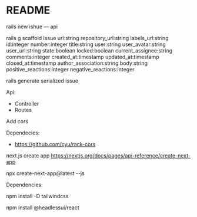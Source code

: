# README

rails new ishue — api     

rails g scaffold Issue url:string repository_url:string labels_url:string id:integer number:integer title:string user:string user_avatar:string user_url:string state:boolean locked:boolean current_assignee:string comments:integer created_at:timestamp updated_at:timestamp closed_at:timestamp author_association:string body:string positive_reactions:integer negative_reactions:integer

rails generate serialized issue

Api: 
- Controller
- Routes

Add cors 

Dependecies: 

- https://github.com/cyu/rack-cors

next.js create app https://nextjs.org/docs/pages/api-reference/create-next-app 

npx create-next-app@latest --js 

Dependencies: 

npm install -D tailwindcss

npm install @headlessui/react 